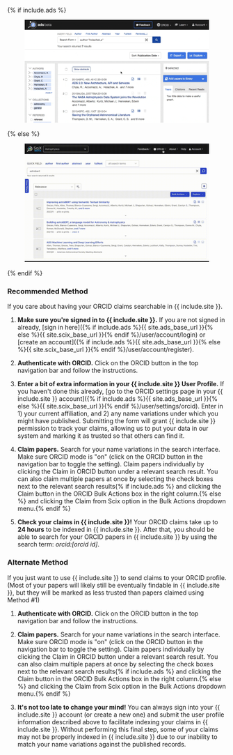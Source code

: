 {% if include.ads %}<figure>
   <img src="/help/img/orcid-add.gif"  class="img-responsive" alt="a short animated image showing the orcid claiming process">
</figure>{% else %}<figure>
   <img src="/scixhelp/sciximg/scix-orcid-add.gif"  class="img-responsive" alt="a short animated image showing the orcid claiming process">
</figure>{% endif %}


### Recommended Method
If you care about having your ORCID claims searchable in {{ include.site }}.

1. **Make sure you're signed in to {{ include.site }}.** If you are not signed in already, [sign in here]({% if include.ads %}{{ site.ads_base_url }}{% else %}{{ site.scix_base_url }}{% endif %}/user/account/login) or [create an account]({% if include.ads %}{{ site.ads_base_url }}{% else %}{{ site.scix_base_url }}{% endif %}/user/account/register).

2. **Authenticate with ORCID.** Click on the ORCID button in the top navigation bar and follow the instructions.

3. **Enter a bit of extra information in your {{ include.site }} User Profile.** If you haven't done this already, [go to the ORCID settings page in your {{ include.site }} account]({% if include.ads %}{{ site.ads_base_url }}{% else %}{{ site.scix_base_url }}{% endif %}/user/settings/orcid). Enter in 1) your current affiliation, and 2) any name variations under which you might have published. Submitting the form will grant {{ include.site }} permission to track your claims, allowing us to put your data in our system and marking it as trusted so that others can find it.

4. **Claim papers.** Search for your name variations in the search interface.
  Make sure ORCID mode is "on" (click on the ORCID button in the navigation bar to toggle the setting). Claim papers individually by clicking the Claim in ORCID button under a relevant search result. You can also claim multiple papers at once by selecting the check boxes next to the relevant search results{% if include.ads %} and clicking the Claim button in the ORCID Bulk Actions box in the right column.{% else %} and clicking the Claim from Scix option in the Bulk Actions dropdown menu.{% endif %}

5. **Check your claims in {{ include.site }}!** Your ORCID claims take up to **24 hours** to be indexed in {{ include.site }}. After that, you should be able to search for your ORCID papers in {{ include.site }} by using the search term: *orcid:[orcid id]*.

### Alternate Method
If you just want to use {{ include.site }} to send claims to your ORCID profile. (Most of your papers will likely still be eventually findable in {{ include.site }}, but they will be marked as less trusted than papers claimed using Method #1)

1. **Authenticate with ORCID.** Click on the ORCID button in the top navigation bar and follow the instructions.

2. **Claim papers.** Search for your name variations in the search interface. Make sure ORCID mode is "on" (click on the ORCID button in the navigation bar to toggle the setting). Claim papers individually by clicking the Claim in ORCID button under a relevant search result. You can also claim multiple papers at once by selecting the check boxes next to the relevant search results{% if include.ads %} and clicking the Claim button in the ORCID Bulk Actions box in the right column.{% else %} and clicking the Claim from Scix option in the Bulk Actions dropdown menu.{% endif %}

3. **It's not too late to change your mind!** You can always sign into your {{ include.site }} account (or create a new one) and submit the user profile information described above to facilitate indexing your claims in {{ include.site }}. Without performing this final step, some of your claims may not be properly indexed in {{ include.site }} due to our inability to match your name variations against the published records.
